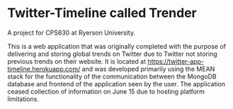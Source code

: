 # Twitter-Timeline called Trender
A project for CPS630 at Ryerson University.

This is a web application that was originally completed with the purpose of delivering and storing global trends on Twitter due to Twitter not storing previous trends on their website. It is located at https://twitter-app-timeline.herokuapp.com/ and was developed primarily using the MEAN stack for the functionality of the communication between the MongoDB database and frontend of the application seen by the user. The application ceased collection of information on June 15 due to hosting platform limitations.

